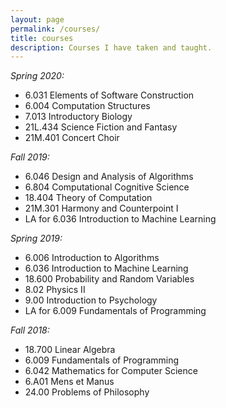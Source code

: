 ```yaml
---
layout: page
permalink: /courses/
title: courses
description: Courses I have taken and taught.
---
```


*Spring 2020:*
- 6.031 Elements of Software Construction
- 6.004 Computation Structures
- 7.013 Introductory Biology
- 21L.434 Science Fiction and Fantasy
- 21M.401 Concert Choir

*Fall 2019:*
- 6.046 Design and Analysis of Algorithms
- 6.804 Computational Cognitive Science 
- 18.404 Theory of Computation
- 21M.301 Harmony and Counterpoint I
- LA for 6.036 Introduction to Machine Learning

*Spring 2019:*
- 6.006 Introduction to Algorithms
- 6.036 Introduction to Machine Learning
- 18.600 Probability and Random Variables
- 8.02 Physics II
- 9.00 Introduction to Psychology
- LA for 6.009 Fundamentals of Programming

*Fall 2018:*
- 18.700 Linear Algebra
- 6.009 Fundamentals of Programming
- 6.042 Mathematics for Computer Science
- 6.A01 Mens et Manus
- 24.00 Problems of Philosophy
